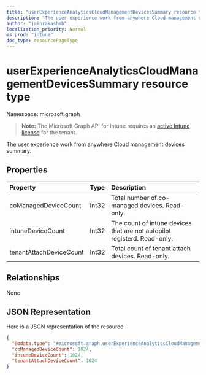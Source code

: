 ```yaml
---
title: "userExperienceAnalyticsCloudManagementDevicesSummary resource type"
description: "The user experience work from anywhere Cloud management devices summary."
author: "jaiprakashmb"
localization_priority: Normal
ms.prod: "intune"
doc_type: resourcePageType
---
```


# userExperienceAnalyticsCloudManagementDevicesSummary resource type

Namespace: microsoft.graph

> **Note:** The Microsoft Graph API for Intune requires an [active Intune license](https://go.microsoft.com/fwlink/?linkid=839381) for the tenant.

The user experience work from anywhere Cloud management devices summary.

## Properties
|Property|Type|Description|
|:---|:---|:---|
|coManagedDeviceCount|Int32|Total number of  co-managed devices. Read-only.|
|intuneDeviceCount|Int32|The count of intune devices that are not autopilot registerd. Read-only.|
|tenantAttachDeviceCount|Int32|Total count of tenant attach devices. Read-only.|

## Relationships
None

## JSON Representation
Here is a JSON representation of the resource.
<!-- {
  "blockType": "resource",
  "@odata.type": "microsoft.graph.userExperienceAnalyticsCloudManagementDevicesSummary"
}
-->
``` json
{
  "@odata.type": "#microsoft.graph.userExperienceAnalyticsCloudManagementDevicesSummary",
  "coManagedDeviceCount": 1024,
  "intuneDeviceCount": 1024,
  "tenantAttachDeviceCount": 1024
}
```
